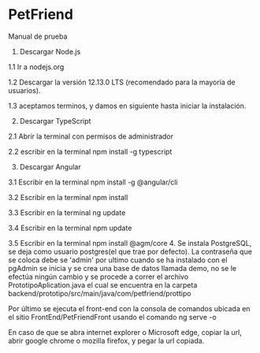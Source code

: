 # PetFriend
Manual de prueba
1. Descargar Node.js

1.1 Ir a nodejs.org

1.2 Descargar la versión 12.13.0 LTS (recomendado para la mayoría de usuarios).

1.3 aceptamos terminos, y damos en siguiente hasta iniciar la instalación.

2. Descargar TypeScript

2.1 Abrir la terminal con permisos de administrador

2.2 escribir en la terminal npm install -g typescript

3. Descargar Angular 

3.1 Escribir en la terminal npm install -g @angular/cli

3.2 Escribir en la terminal npm install

3.3 Escribir en la terminal ng update

3.4 Escribir en la terminal npm update

3.5 Escribir en la terminal npm install @agm/core
4. Se instala PostgreSQL, se deja como usuario postgres(el que trae por defecto).
La contraseña que se coloca debe se 'admin' 
por ultimo cuando se ha instalado con el pgAdmin se inicia y se crea una base de 
datos llamada demo, no se le efectúa ningún cambio y se procede a correr el archivo PrototipoAplication.java
el cual se encuentra en la carpeta backend/prototipo/src/main/java/com/petfriend/prottipo

Por último se ejecuta el front-end con la consola de comandos ubicada en el sitio FrontEnd/PetFriendFront usando el comando ng serve -o

En caso de que se abra internet explorer o Microsoft edge, copiar la url, abrir google chrome o mozilla firefox, y pegar la url copiada.
